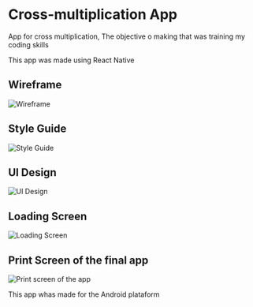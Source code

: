 # Cross-multiplication App

App for cross multiplication, The objective o making that was training my coding skills

This app was made using React Native 

## Wireframe
![Wireframe](https://i.imgur.com/jkqEX2z.jpg)

## Style Guide
![Style Guide](https://i.imgur.com/QV1PYHy.jpg)

## UI Design
![UI Design](https://i.imgur.com/yO1Y9S8.jpg)

## Loading Screen
![Loading Screen](https://i.imgur.com/4NL4l0H.png)

## Print Screen of the final app
![Print screen of the app](https://i.imgur.com/CkmevwG.png)

This app whas made for the Android plataform
